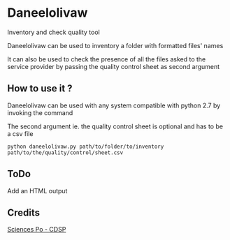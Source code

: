 # Daneelolivaw

Inventory and check quality tool

Daneelolivaw can be used to inventory a folder with formatted files' names

It can also be used to check the presence of all the files asked to the service provider by passing the quality control sheet as second argument


## How to use it ?

Daneelolivaw can be used with any system compatible with python 2.7 by invoking the command

The second argument ie. the quality control sheet is optional and has to be a csv file

`python daneelolivaw.py path/to/folder/to/inventory path/to/the/quality/control/sheet.csv`


## ToDo

Add an HTML output


## Credits

[Sciences Po - CDSP](http://cdsp.sciences-po.fr/)